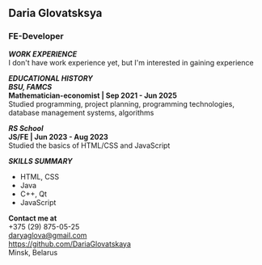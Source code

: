 ## Daria Glovatsksya
### FE-Developer

***WORK EXPERIENCE***  
I don't have work experience yet, but I'm interested in gaining experience

***EDUCATIONAL HISTORY***  
***BSU, FAMCS***  
**Mathematician-economist | Sep 2021 - Jun 2025**  
Studied programming, project planning, programming technologies,  database management systems, algorithms

***RS School***  
**JS/FE  | Jun 2023 - Aug 2023**  
Studied the basics of HTML/CSS and JavaScript

***SKILLS SUMMARY***
- HTML, CSS
- Java
- C++, Qt
- JavaScript

**Contact me at**  
+375 (29) 875-05-25  
<daryaglova@gmail.com>  
<https://github.com/DariaGlovatskaya>  
Minsk, Belarus
